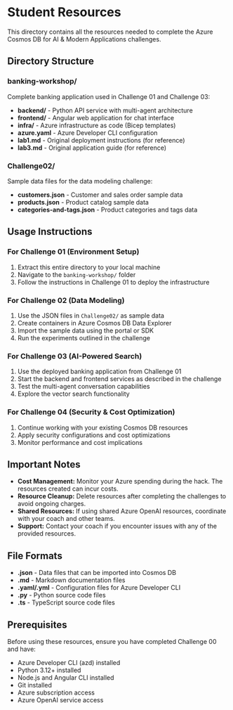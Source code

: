 # Student Resources

This directory contains all the resources needed to complete the Azure Cosmos DB for AI & Modern Applications challenges.

## Directory Structure

### banking-workshop/
Complete banking application used in Challenge 01 and Challenge 03:
- **backend/** - Python API service with multi-agent architecture
- **frontend/** - Angular web application for chat interface
- **infra/** - Azure infrastructure as code (Bicep templates)
- **azure.yaml** - Azure Developer CLI configuration
- **lab1.md** - Original deployment instructions (for reference)
- **lab3.md** - Original application guide (for reference)

### Challenge02/
Sample data files for the data modeling challenge:
- **customers.json** - Customer and sales order sample data
- **products.json** - Product catalog sample data  
- **categories-and-tags.json** - Product categories and tags data

## Usage Instructions

### For Challenge 01 (Environment Setup)
1. Extract this entire directory to your local machine
2. Navigate to the `banking-workshop/` folder
3. Follow the instructions in Challenge 01 to deploy the infrastructure

### For Challenge 02 (Data Modeling)
1. Use the JSON files in `Challenge02/` as sample data
2. Create containers in Azure Cosmos DB Data Explorer
3. Import the sample data using the portal or SDK
4. Run the experiments outlined in the challenge

### For Challenge 03 (AI-Powered Search)
1. Use the deployed banking application from Challenge 01
2. Start the backend and frontend services as described in the challenge
3. Test the multi-agent conversation capabilities
4. Explore the vector search functionality

### For Challenge 04 (Security & Cost Optimization)
1. Continue working with your existing Cosmos DB resources
2. Apply security configurations and cost optimizations
3. Monitor performance and cost implications

## Important Notes

- **Cost Management:** Monitor your Azure spending during the hack. The resources created can incur costs.
- **Resource Cleanup:** Delete resources after completing the challenges to avoid ongoing charges.
- **Shared Resources:** If using shared Azure OpenAI resources, coordinate with your coach and other teams.
- **Support:** Contact your coach if you encounter issues with any of the provided resources.

## File Formats

- **.json** - Data files that can be imported into Cosmos DB
- **.md** - Markdown documentation files
- **.yaml/.yml** - Configuration files for Azure Developer CLI
- **.py** - Python source code files
- **.ts** - TypeScript source code files

## Prerequisites

Before using these resources, ensure you have completed Challenge 00 and have:
- Azure Developer CLI (azd) installed
- Python 3.12+ installed
- Node.js and Angular CLI installed
- Git installed
- Azure subscription access
- Azure OpenAI service access